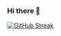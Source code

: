 ### Hi there 👋
[![GitHub Streak](http://github-readme-streak-stats.herokuapp.com?user=Tesfamichael-A28&theme=dark&background=000000)](https://git.io/streak-stats)

<!--
**Tesfamichael-A28/Tesfamichael-A28** is a ✨ _special_ ✨ repository because its `README.md` (this file) appears on your GitHub profile.

Here are some ideas to get you started:

- 🔭 I’m currently working on ...
- 🌱 I’m currently learning ...
- 👯 I’m looking to collaborate on ...
- 🤔 I’m looking for help with ...
- 💬 Ask me about ...
- 📫 How to reach me: ...
- 😄 Pronouns: ...
- ⚡ Fun fact: ...
-->

